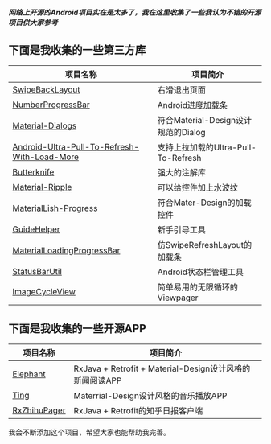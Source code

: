 ##### 网络上开源的Android项目实在是太多了，我在这里收集了一些我认为不错的开源项目供大家参考
## 下面是我收集的一些第三方库
项目名称 | 项目简介
---|---
[SwipeBackLayout](https://github.com/ikew0ng/SwipeBackLayout) |右滑退出页面
[NumberProgressBar](https://github.com/daimajia/NumberProgressBar)| Android进度加载条
[Material-Dialogs](https://github.com/afollestad/material-dialogs)|符合Material-Design设计规范的Dialog
[Android-Ultra-Pull-To-Refresh-With-Load-More](https://github.com/captainbupt/android-Ultra-Pull-To-Refresh-With-Load-More)|支持上拉加载的Ultra-Pull-To-Refresh
[Butterknife](https://github.com/JakeWharton/butterknife)|强大的注解库
[Material-Ripple](https://github.com/balysv/material-ripple)|可以给控件加上水波纹
[MaterialLish-Progress](https://github.com/pnikosis/materialish-progress)|符合Mater-Design的加载控件
[GuideHelper](https://github.com/LuckyJayce/GuideHelper)|新手引导工具
[MaterialLoadingProgressBar](https://github.com/lsjwzh/MaterialLoadingProgressBar)|仿SwipeRefreshLayout的加载条
[StatusBarUtil](https://github.com/laobie/StatusBarUtil)|Android状态栏管理工具
[ImageCycleView](http://git.oschina.net/1011347848/ImageCycleView)|简单易用的无限循环的Viewpager

## 下面是我收集的一些开源APP
项目名称 | 项目简介
---|---
[Elephant](https://github.com/Freelander/Elephant)| RxJava + Retrofit + Material-Design设计风格的新闻阅读APP
[Ting](https://github.com/Freelander/Ting)| Materrial-Design设计风格的音乐播放APP
[RxZhihuPager](https://github.com/Diffey/RxZhihuPager)|RxJava + Retrofit的知乎日报客户端

我会不断添加这个项目，希望大家也能帮助我完善。
